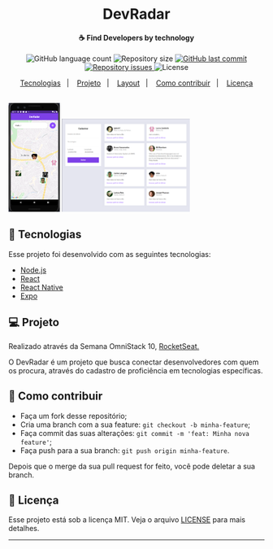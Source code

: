 <h1 align="center">
    DevRadar
</h1>

<h4 align="center">
  ☕ Find Developers by technology
</h4>
<p align="center">
  <img alt="GitHub language count" src="https://img.shields.io/github/languages/count/Lgdev07/Semana-Omnistack-10.svg">

  <img alt="Repository size" src="https://img.shields.io/github/repo-size/Lgdev07/Semana-Omnistack-10.svg">
  
  <a href="https://github.com/Lgdev07/Semana-Omnistack-10/commits/master">
    <img alt="GitHub last commit" src="https://img.shields.io/github/last-commit/Lgdev07/Semana-Omnistack-10.svg">
  </a>

  <a href="https://github.com/Lgdev07/Semana-Omnistack-10/issues">
    <img alt="Repository issues" src="https://img.shields.io/github/issues/Lgdev07/Semana-Omnistack-10.svg">
  </a>

  <img alt="License" src="https://img.shields.io/badge/license-MIT-brightgreen">
</p>

<p align="center">
  <a href="#rocket-tecnologias">Tecnologias</a>&nbsp;&nbsp;&nbsp;|&nbsp;&nbsp;&nbsp;
  <a href="#-projeto">Projeto</a>&nbsp;&nbsp;&nbsp;|&nbsp;&nbsp;&nbsp;
  <a href="#-layout">Layout</a>&nbsp;&nbsp;&nbsp;|&nbsp;&nbsp;&nbsp;
  <a href="#-como-contribuir">Como contribuir</a>&nbsp;&nbsp;&nbsp;|&nbsp;&nbsp;&nbsp;
  <a href="#memo-licença">Licença</a>
</p>

<br>

  <img alt="Frontend" src=".github/mobile.png" width="20%">
  <img alt="Frontend" src=".github/web.png" width="50%">

## 🚀 Tecnologias

Esse projeto foi desenvolvido com as seguintes tecnologias:

- [Node.js](https://nodejs.org/en/)
- [React](https://reactjs.org)
- [React Native](https://facebook.github.io/react-native/)
- [Expo](https://expo.io/)

## 💻 Projeto

Realizado através da Semana OmniStack 10, <a href="https://rocketseat.com.br/">RocketSeat.</a>

O DevRadar é um projeto que busca conectar desenvolvedores com quem os procura, através do cadastro de proficiência em tecnologias específicas.

## 🤔 Como contribuir

- Faça um fork desse repositório;
- Cria uma branch com a sua feature: `git checkout -b minha-feature`;
- Faça commit das suas alterações: `git commit -m 'feat: Minha nova feature'`;
- Faça push para a sua branch: `git push origin minha-feature`.

Depois que o merge da sua pull request for feito, você pode deletar a sua branch.

## 📝 Licença

Esse projeto está sob a licença MIT. Veja o arquivo [LICENSE](LICENSE.md) para mais detalhes.

---

